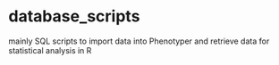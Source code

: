 # database_scripts
mainly SQL scripts to import data into Phenotyper and retrieve data for statistical analysis in R
